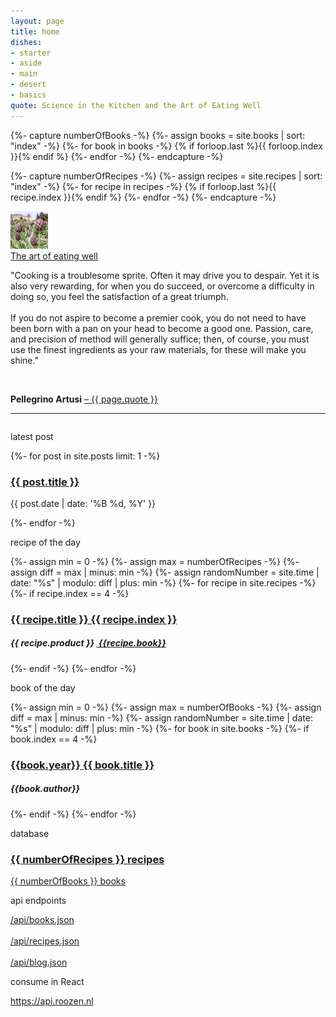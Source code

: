 ```yaml
---
layout: page
title: home
dishes: 
- starter
- aside
- main
- desert
- basics
quote: Science in the Kitchen and the Art of Eating Well
---
```


{%- capture numberOfBooks -%}
{%- assign books = site.books | sort: "index" -%}
{%- for book in books -%}
    {% if forloop.last %}{{ forloop.index }}{% endif %}
{%- endfor -%}
{%- endcapture -%}

{%- capture numberOfRecipes -%}
{%- assign recipes = site.recipes | sort: "index" -%}
{%- for recipe in recipes -%}
    {% if forloop.last %}{{ recipe.index }}{% endif %}
{%- endfor -%}
{%- endcapture -%}
<div class="home-img_artisjok">
    <img src="/img/artisjok_klein.jpg" alt="">
    <div class="theart">
        <a href='/books/{{ page.quote | slugify }}'>The art of eating well</a>
    </div>       
</div>
<div class="home-quote">
    <p>
    "Cooking is a troublesome sprite. Often it may drive you to despair. Yet it is also very rewarding, for when you do succeed, or overcome a difficulty in doing so, you feel the satisfaction of a great triumph. <br><br> If you do not aspire to become a premier cook, you do not need to have been born with a pan on your head to become a good one. <span>Passion, care, and precision of method will generally suffice; then, of course, you must use the finest ingredients as your raw materials, for these will make you shine.</span>"
    </p>
    <br>
    <p class="pellegrino">    
        <b>Pellegrino Artusi</b> 
        <a href="/books/{{ page.quote | slugify }}" aria-label="The art of eating well">– {{ page.quote }}</a>
    </p>
</div>
<hr>
<p style="margin-bottom: 2em;"></p>
<!-- latest post -->
<p class="pl-2em">latest post</p>
<div class="home-post">
{%- for post in site.posts limit: 1 -%}
    <a href="{{ post.url }}" aria-label="Last post">
        <h3>{{ post.title }}</h3>
    </a>
    <p class="summary">
        <span class="date">
        {{ post.date | date: '%B %d, %Y' }}
        </span>
    </p>
{%- endfor -%}
</div>
<!-- recipe of the day -->
<p class="pl-2em">recipe of the day</p>
<div class="recipe">
{%- assign min = 0 -%}
{%- assign max = numberOfRecipes -%}
{%- assign diff = max | minus: min -%}
{%- assign randomNumber = site.time | date: "%s" | modulo: diff | plus: min -%}
{%- for recipe in site.recipes -%}
    {%- if recipe.index == 4 -%}
    <a href="/recipes/{{ recipe.title | slugify }}" aria-label="Recipe of the day">
        <h3>{{ recipe.title }} {{ recipe.index }}</h3>
    </a>
    <div class="credits">
        <h5>
            {{ recipe.product }}
            <span>
                <a href="/books/{{recipe.book | slugify}}">
                &nbsp;{{recipe.book}}
                </a>
            </span>
        </h5>
    </div>         
    {%- endif -%}
{%- endfor -%}


</div>
<!-- book of the day -->
<p class="pl-2em">book of the day</p>
<div class="book">
{%- assign min = 0 -%}
{%- assign max = numberOfBooks -%}
{%- assign diff = max | minus: min -%}
{%- assign randomNumber = site.time | date: "%s" | modulo: diff | plus: min -%}
{%- for book in site.books -%}
    {%- if book.index == 4 -%}
    <a href="/books/{{ book.title | slugify }}" aria-label="Book of the day">
        <h3><span>{{book.year}}</span>&nbsp;{{ book.title }}</h3>
    </a>
    <div class="credits">
        <h5>{{book.author}}</h5>
    </div>   
    {%- endif -%}
{%- endfor -%}
</div>
<!-- database -->
<p class="pl-2em">database</p>
<div class="home-database">
<a href="/recipes" class="nav-link" aria-label="Number of recipes">
    <h3>{{ numberOfRecipes }} recipes </h3>    
</a>
<a href="/books" class="nav-link" aria-label="Number of books">
    <p>{{ numberOfBooks }} books</p>   
</a>
</div>
<p class="pl-2em">api endpoints</p>
<a href='/api/books.json' aria-label="Books">/api/books.json</a>
<br><br>
<a href='/api/recipes.json' aria-label="Recipes">/api/recipes.json</a>
<br><br>
<a href='/api/blog.json' aria-label="Blog">/api/blog.json</a>
<p class="pl-2em">consume in React</p>
<a href="https://api.roozen.nl" target="_blank" rel="noopener noreferrer" aria-label="api.roozen.nl">
https://api.roozen.nl
</a>

